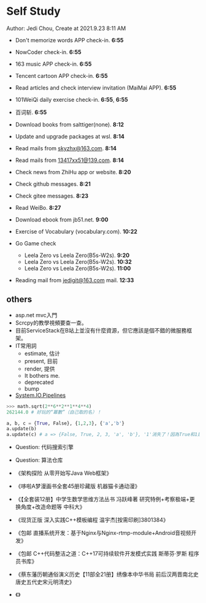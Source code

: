 # Self Study

Author: Jedi Chou, Create at 2021.9.23 8:11 AM

* Don't memorize words APP check-in. **6:55**
* NowCoder check-in. **6:55**
* 163 music APP check-in. **6:55**
* Tencent cartoon APP check-in. **6:55**
* Read articles and check interview invitation (MaiMai APP). **6:55**
* 101WeiQi daily exercise check-in. **6:55**, **6:55**
* 百词斩. **6:55**

* Download books from salttiger(none). **8:12**
* Update and upgrade packages at wsl. **8:14**
* Read mails from skyzhx@163.com. **8:14**
* Read mails from 13417xx51@139.com. **8:14**
* Check news from ZhiHu app or website. **8:20**
* Check github messages. **8:21**
* Check gitee messages. **8:23**
* Read WeiBo. **8:27**
* Download ebook from jb51.net. **9:00**
* Exercise of Vocabulary (vocabulary.com). **10:22**

* Go Game check
  * Leela Zero vs Leela Zero(B5s-W2s). **9:20**
  * Leela Zero vs Leela Zero(B5s-W2s). **10:32**
  * Leela Zero vs Leela Zero(B5s-W2s). **11:00**
* Reading mail from jedigit@163.com mail. **12:33**

## others

* asp.net mvc入門
* Scrcpy的教學視頻要查一查。
* 目前ServiceStack在B站上並沒有什麼資源，但它應該是個不錯的微服務框架。
* IT常用詞
  * estimate, 估计
  * present, 目前
  * render, 提供
  * It bothers me.
  * deprecated
  * bump
* [System.IO.Pipelines](https://docs.microsoft.com/zh-cn/dotnet/standard/io/pipelines)

```python
>>> math.sqrt(2**6**2**1**4**4)
262144.0 # 好玩的“冪數”（自己取的名）！
```

```python
a, b, c = {True, False}, {1,2,3}, {'a','b'}
a.update(b)
a.update(c) # a => {False, True, 2, 3, 'a', 'b'}, '1'消失了！因為True和1是等價的！
```

* Question: 代码搜索引擎
* Question: 算法仓库

* 《架构探险 从零开始写Java Web框架》
* 《哆啦A梦漫画书全套45册珍藏版 机器猫卡通动漫》
* 《【全套装12册】中学生数学思维方法丛书 冯跃峰著 研究特例+考察极端+更换角度+改造命题等 中科大》
* 《现货正版 深入实践C++模板编程 温宇杰[按需印刷]3801384》
* 《包邮 直播系统开发：基于Nginx与Nginx-rtmp-module+Android音视频开发》
* 《包邮 C++代码整洁之道：C++17可持续软件开发模式实践 斯蒂芬·罗斯 程序员书库》
* 《蔡东藩历朝通俗演义历史【11部全21册】绣像本中华书局 前后汉两晋南北史唐史五代史宋元明清史》
* 《》
